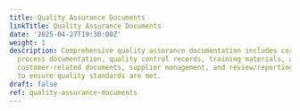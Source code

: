```yaml
---
title: Quality Assurance Documents
linkTitle: Quality Assurance Documents
date: '2025-04-27T19:30:00Z'
weight: 1
description: Comprehensive quality assurance documentation includes core QA documents,
  process documentation, quality control records, training materials, audit procedures,
  customer-related documents, supplier management, and review/reporting processes
  to ensure quality standards are met.
draft: false
ref: quality-assurance-documents
---
```


